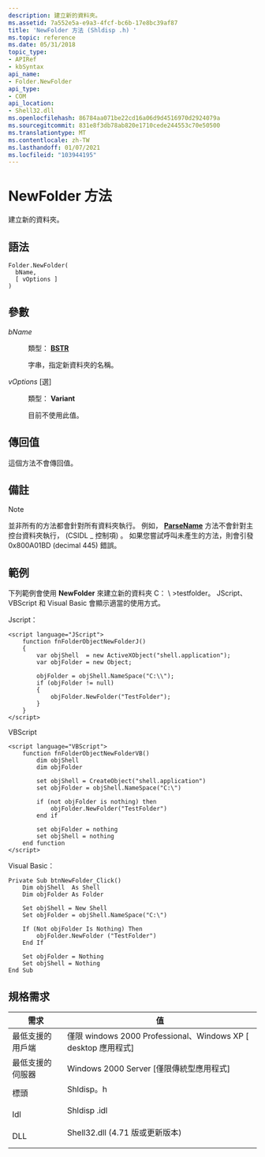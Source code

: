 ```yaml
---
description: 建立新的資料夾。
ms.assetid: 7a552e5a-e9a3-4fcf-bc6b-17e8bc39af87
title: 'NewFolder 方法 (Shldisp .h) '
ms.topic: reference
ms.date: 05/31/2018
topic_type:
- APIRef
- kbSyntax
api_name:
- Folder.NewFolder
api_type:
- COM
api_location:
- Shell32.dll
ms.openlocfilehash: 86784aa071be22cd16a06d9d4516970d2924079a
ms.sourcegitcommit: 831e8f3db78ab820e1710cede244553c70e50500
ms.translationtype: MT
ms.contentlocale: zh-TW
ms.lasthandoff: 01/07/2021
ms.locfileid: "103944195"
---
```

# <a name="foldernewfolder-method"></a>NewFolder 方法

建立新的資料夾。

## <a name="syntax"></a>語法


```JScript
Folder.NewFolder(
  bName,
  [ vOptions ]
)
```



## <a name="parameters"></a>參數

<dl> <dt>

*bName* 
</dt> <dd>

類型： **[ **BSTR**](/previous-versions/windows/desktop/automat/bstr)**

字串，指定新資料夾的名稱。

</dd> <dt>

*vOptions* \[選\]
</dt> <dd>

類型： **Variant**

目前不使用此值。

</dd> </dl>

## <a name="return-value"></a>傳回值

這個方法不會傳回值。

## <a name="remarks"></a>備註

> [!Note]  
> 並非所有的方法都會針對所有資料夾執行。 例如， [**ParseName**](folder-parsename.md) 方法不會針對主控台資料夾執行， (CSIDL \_ 控制項) 。 如果您嘗試呼叫未產生的方法，則會引發 0x800A01BD (decimal 445) 錯誤。

 

## <a name="examples"></a>範例

下列範例會使用 **NewFolder** 來建立新的資料夾 C： \\ >testfolder。 JScript、VBScript 和 Visual Basic 會顯示適當的使用方式。

Jscript：


```JScript
<script language="JScript">
    function fnFolderObjectNewFolderJ()
    {
        var objShell  = new ActiveXObject("shell.application");
        var objFolder = new Object;
        
        objFolder = objShell.NameSpace("C:\\");
        if (objFolder != null)
        {
            objFolder.NewFolder("TestFolder");
        }
    }
</script>
```



VBScript


```VB
<script language="VBScript">
    function fnFolderObjectNewFolderVB()
        dim objShell
        dim objFolder
        
        set objShell = CreateObject("shell.application")
        set objFolder = objShell.NameSpace("C:\")

        if (not objFolder is nothing) then
            objFolder.NewFolder("TestFolder")
        end if

        set objFolder = nothing
        set objShell = nothing
    end function
</script>
```



Visual Basic：


```VB
Private Sub btnNewFolder_Click()
    Dim objShell  As Shell
    Dim objFolder As Folder

    Set objShell = New Shell
    Set objFolder = objShell.NameSpace("C:\")

    If (Not objFolder Is Nothing) Then
        objFolder.NewFolder ("TestFolder")
    End If

    Set objFolder = Nothing
    Set objShell = Nothing
End Sub
```



## <a name="requirements"></a>規格需求



| 需求 | 值 |
|-------------------------------------|----------------------------------------------------------------------------------------------------------------|
| 最低支援的用戶端<br/> | 僅限 windows 2000 Professional、Windows XP \[ desktop 應用程式\]<br/>                                         |
| 最低支援的伺服器<br/> | Windows 2000 Server \[僅限傳統型應用程式\]<br/>                                                           |
| 標頭<br/>                   | <dl> <dt>Shldisp。h</dt> </dl>                           |
| Idl<br/>                      | <dl> <dt>Shldisp .idl</dt> </dl>                         |
| DLL<br/>                      | <dl> <dt>Shell32.dll (4.71 版或更新版本) </dt> </dl> |



 

 
